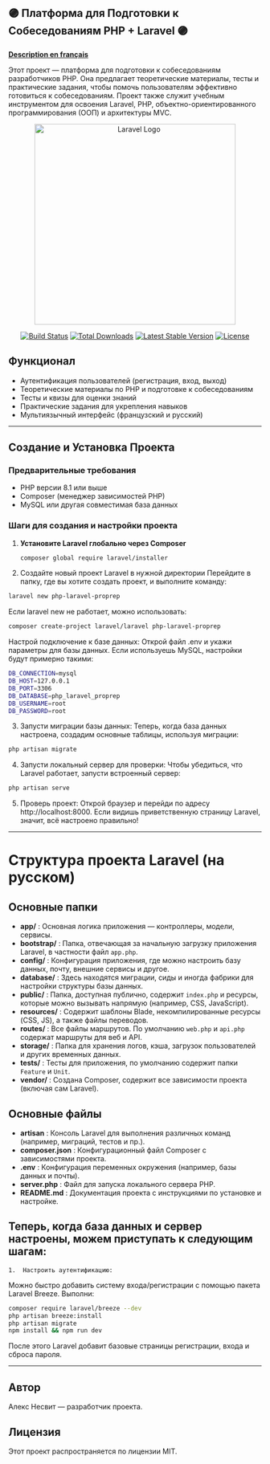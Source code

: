 ## 🟣 Платформа для Подготовки к Собеседованиям PHP + Laravel 🟣

**[Description en français](README.md)**

Этот проект — платформа для подготовки к собеседованиям разработчиков PHP. Она предлагает теоретические материалы, тесты и практические задания, чтобы помочь пользователям эффективно готовиться к собеседованиям. Проект также служит учебным инструментом для освоения Laravel, PHP, объектно-ориентированного программирования (ООП) и архитектуры MVC.

<p align="center"><a href="https://laravel.com" target="_blank"><img src="https://raw.githubusercontent.com/laravel/art/master/logo-lockup/5%20SVG/2%20CMYK/1%20Full%20Color/laravel-logolockup-cmyk-red.svg" width="400" alt="Laravel Logo"></a></p>

<p align="center">
<a href="https://github.com/laravel/framework/actions"><img src="https://github.com/laravel/framework/workflows/tests/badge.svg" alt="Build Status"></a>
<a href="https://packagist.org/packages/laravel/framework"><img src="https://img.shields.io/packagist/dt/laravel/framework" alt="Total Downloads"></a>
<a href="https://packagist.org/packages/laravel/framework"><img src="https://img.shields.io/packagist/v/laravel/framework" alt="Latest Stable Version"></a>
<a href="https://packagist.org/packages/laravel/framework"><img src="https://img.shields.io/packagist/l/laravel/framework" alt="License"></a>
</p>

## Функционал

- Аутентификация пользователей (регистрация, вход, выход)
- Теоретические материалы по PHP и подготовке к собеседованиям
- Тесты и квизы для оценки знаний
- Практические задания для укрепления навыков
- Мультиязычный интерфейс (французский и русский)

---

## Создание и Установка Проекта

### Предварительные требования

- PHP версии 8.1 или выше
- Composer (менеджер зависимостей PHP)
- MySQL или другая совместимая база данных

### Шаги для создания и настройки проекта

1. **Установите Laravel глобально через Composer**
   ```bash
   composer global require laravel/installer 
   ```

2.	Создайте новый проект Laravel в нужной директории
Перейдите в папку, где вы хотите создать проект, и выполните команду:
```bash
laravel new php-laravel-proprep
```

Если laravel new не работает, можно использовать:
```bash
composer create-project laravel/laravel php-laravel-proprep
```

Настрой подключение к базе данных:
Открой файл .env и укажи параметры для базы данных. Если используешь MySQL, настройки будут примерно такими:
```bash
DB_CONNECTION=mysql
DB_HOST=127.0.0.1
DB_PORT=3306
DB_DATABASE=php_laravel_proprep
DB_USERNAME=root
DB_PASSWORD=root
```

3. Запусти миграции базы данных:
Теперь, когда база данных настроена, создадим основные таблицы, используя миграции:
```bash
php artisan migrate
```

4. Запусти локальный сервер для проверки:
Чтобы убедиться, что Laravel работает, запусти встроенный сервер:
```bash
php artisan serve
```

5. Проверь проект:
Открой браузер и перейди по адресу http://localhost:8000. Если видишь приветственную страницу Laravel, значит, всё настроено правильно!


---

# Структура проекта Laravel (на русском)

## Основные папки

- **app/** : Основная логика приложения — контроллеры, модели, сервисы.
- **bootstrap/** : Папка, отвечающая за начальную загрузку приложения Laravel, в частности файл `app.php`.
- **config/** : Конфигурация приложения, где можно настроить базу данных, почту, внешние сервисы и другое.
- **database/** : Здесь находятся миграции, сиды и иногда фабрики для настройки структуры базы данных.
- **public/** : Папка, доступная публично, содержит `index.php` и ресурсы, которые можно вызывать напрямую (например, CSS, JavaScript).
- **resources/** : Содержит шаблоны Blade, некомпилированные ресурсы (CSS, JS), а также файлы переводов.
- **routes/** : Все файлы маршрутов. По умолчанию `web.php` и `api.php` содержат маршруты для веб и API.
- **storage/** : Папка для хранения логов, кэша, загрузок пользователей и других временных данных.
- **tests/** : Тесты для приложения, по умолчанию содержит папки `Feature` и `Unit`.
- **vendor/** : Создана Composer, содержит все зависимости проекта (включая сам Laravel).

## Основные файлы

- **artisan** : Консоль Laravel для выполнения различных команд (например, миграций, тестов и пр.).
- **composer.json** : Конфигурационный файл Composer с зависимостями проекта.
- **.env** : Конфигурация переменных окружения (например, базы данных и почты).
- **server.php** : Файл для запуска локального сервера PHP.
- **README.md** : Документация проекта с инструкциями по установке и настройке.

## Теперь, когда база данных и сервер настроены, можем приступать к следующим шагам:

	1.	Настроить аутентификацию:
Можно быстро добавить систему входа/регистрации с помощью пакета Laravel Breeze. Выполни:
```bash
composer require laravel/breeze --dev
php artisan breeze:install
php artisan migrate
npm install && npm run dev
```
После этого Laravel добавит базовые страницы регистрации, входа и сброса пароля.


---

## Автор

Алекс Несвит — разработчик проекта.

## Лицензия

Этот проект распространяется по лицензии MIT.